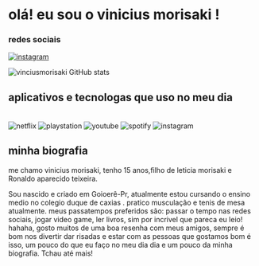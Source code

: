 # olá! eu sou o vinicius morisaki !

### redes sociais
[![instagram](https://img.shields.io/badge/Instagram-E4405F?style=for-the-badge&logo=instagram&logoColor=white)](https://instagram.com/viniciusmorisaki/) 

![vinciusmorisaki GitHub stats](https://github-readme-stats.vercel.app/api?username=vinciusmorisaki&show_icons=true&theme=dracula)
## aplicativos e tecnologas que uso no meu dia

<div style="display: inline_block"><br/>
<img align="center" alt="netflix" src="https://img.shields.io/badge/Netflix-E50914?style=for-the-badge&logo=netflix&logoColor=white" />
<img align="center" alt="playstation" src="https://img.shields.io/badge/PlayStation-003791?style=for-the-badge&logo=playstation&logoColor=white" />
<img align="center" alt="youtube" src="https://img.shields.io/badge/YouTube-FF0000?style=for-the-badge&logo=youtube&logoColor=white" />
<img align="center" alt="spotify" src="https://img.shields.io/badge/Spotify-1ED760?&style=for-the-badge&logo=spotify&logoColor=white" />
<img align="center" alt="instagram" src="https://img.shields.io/badge/Instagram-E4405F?style=for-the-badge&logo=instagram&logoColor=white" />

## minha biografia

me chamo vinicius morisaki, tenho 15 anos,filho de leticia morisaki e Ronaldo aparecido teixeira.

Sou nascido e  criado em Goioerê-Pr, atualmente estou cursando o ensino medio no colegio duque  de caxias . pratico musculação e tenis de mesa  atualmente.
meus passatempos preferidos são: passar o tempo nas redes sociais, jogar video game, ler livros, sim por incrivel que pareca eu leio! hahaha, gosto muitos de uma boa resenha com meus amigos, sempre é bom nos divertir dar risadas e estar com as pessoas que gostamos
bom é isso, um pouco do que eu faço no meu dia dia e um pouco da minha biografia. Tchau até mais!
